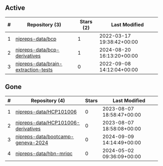 ## Active
| # | Repository (3) | Stars (2) | Last Modified |
| --- | --- | --- | --- |
| 1 | [nipreps-data/bcp](https://gin.g-node.org/nipreps-data/bcp) | 1 | 2022-03-17 19:38:42+00:00 |
| 2 | [nipreps-data/bcp-derivatives](https://gin.g-node.org/nipreps-data/bcp-derivatives) | 1 | 2024-08-20 16:13:20+00:00 |
| 3 | [nipreps-data/brain-extraction-tests](https://gin.g-node.org/nipreps-data/brain-extraction-tests) | 0 | 2022-09-08 14:12:04+00:00 |

## Gone
| # | Repository (4) | Stars | Last Modified |
| --- | --- | --- | --- |
| 1 | [nipreps-data/HCP101006](https://gin.g-node.org/nipreps-data/HCP101006) | 0 | 2023-08-07 18:58:47+00:00 |
| 2 | [nipreps-data/HCP101006-derivatives](https://gin.g-node.org/nipreps-data/HCP101006-derivatives) | 0 | 2023-08-07 18:58:08+00:00 |
| 3 | [nipreps-data/bootcamp-geneva-2024](https://gin.g-node.org/nipreps-data/bootcamp-geneva-2024) | 0 | 2024-09-09 14:14:49+00:00 |
| 4 | [nipreps-data/hbn-mriqc](https://gin.g-node.org/nipreps-data/hbn-mriqc) | 0 | 2024-05-02 09:36:09+00:00 |
